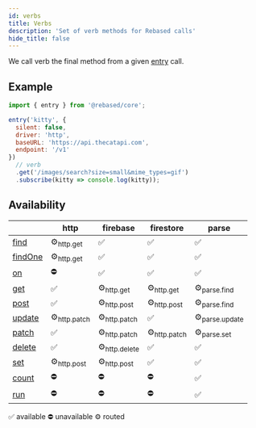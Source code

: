```yaml
---
id: verbs
title: Verbs
description: 'Set of verb methods for Rebased calls'
hide_title: false
---
```


We call verb the final method from a given [entry](/core/entry) call.

## Example

```js
import { entry } from '@rebased/core';

entry('kitty', {
  silent: false,
  driver: 'http',
  baseURL: 'https://api.thecatapi.com',
  endpoint: '/v1'
})
  // verb
  .get('/images/search?size=small&mime_types=gif')
  .subscribe(kitty => console.log(kitty));
```

## Availability

|                                  | http                   | firebase                | firestore              | parse                    |
| -------------------------------- | ---------------------- | ----------------------- | ---------------------- | ------------------------ |
| <a href="/core/api/">find</a>    | ⚙<sub>http.get</sub>   | ✅                      | ✅                     | ✅                       |
| <a href="/core/api/">findOne</a> | ⚙<sub>http.get</sub>   | ✅                      | ✅                     | ✅                       |
| <a href="/core/api/">on</a>      | ⛔️                    | ✅                      | ✅                     | ✅                       |
| <a href="/core/api/">get</a>     | ✅                     | ⚙<sub>http.get</sub>    | ⚙<sub>http.get</sub>   | ⚙<sub>parse.find</sub>   |
| <a href="/core/api/">post</a>    | ✅                     | ⚙<sub>http.post</sub>   | ⚙<sub>http.post</sub>  | ⚙<sub>parse.find</sub>   |
| <a href="/core/api/">update</a>  | ⚙<sub>http.patch</sub> | ⚙<sub>http.patch</sub>  | ✅                     | ⚙<sub>parse.update</sub> |
| <a href="/core/api/">patch</a>   | ✅                     | ⚙<sub>http.patch</sub>  | ⚙<sub>http.patch</sub> | ⚙<sub>parse.set</sub>    |
| <a href="/core/api/">delete</a>  | ✅                     | ⚙<sub>http.delete</sub> | ✅                     | ✅                       |
| <a href="/core/api/">set</a>     | ⚙<sub>http.post</sub>  | ⚙<sub>http.post</sub>   | ✅                     | ✅                       |
| <a href="/core/api/">count</a>   | ⛔️                    | ⛔️                     | ⛔️                    | ✅                       |
| <a href="/core/api/">run</a>     | ⛔️                    | ⛔️                     | ⛔️                    | ✅                       |

✅ available ⛔️ unavailable ⚙ routed
